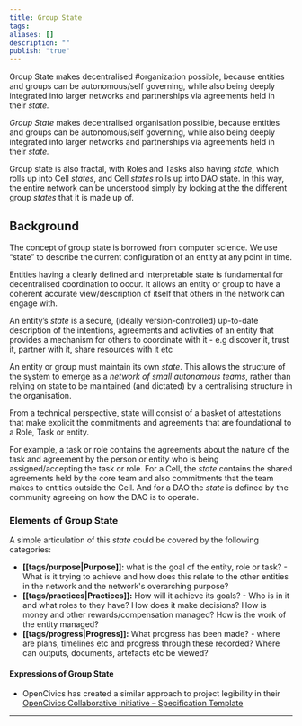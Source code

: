 ```yaml
---
title: Group State
tags: 
aliases: []
description: ""
publish: "true"
---
```


Group State makes decentralised #organization possible, because entities and groups can be autonomous/self governing, while also being deeply integrated into larger networks and partnerships via agreements held in their _state._

_Group State_ makes decentralised organisation possible, because entities and groups can be autonomous/self governing, while also being deeply integrated into larger networks and partnerships via agreements held in their _state._

Group state is also fractal, with Roles and Tasks also having _state_, which rolls up into Cell _states_, and Cell _states_ rolls up into DAO state. In this way, the entire network can be understood simply by looking at the the different group _states_ that it is made up of.


## **Background**

The concept of group state is borrowed from computer science. We use “state” to describe the current configuration of an entity at any point in time.

Entities having a clearly defined and interpretable state is fundamental for decentralised coordination to occur. It allows an entity or group to have a coherent accurate view/description of itself that others in the network can engage with.

An entity’s _state_ is a secure, (ideally version-controlled) up-to-date description of the intentions, agreements and activities of an entity that provides a mechanism for others to coordinate with it - e.g discover it, trust it, partner with it, share resources with it etc

An entity or group must maintain its own _state_. This allows the structure of the system to emerge as a _network of small autonomous teams_, rather than relying on state to be maintained (and dictated) by a centralising structure in the organisation. 

From a technical perspective, state will consist of a basket of attestations that make explicit the commitments and agreements that are foundational to a Role, Task or entity.

For example, a task or role contains the agreements about the nature of the task and agreement by the person or entity who is being assigned/accepting the task or role. For a Cell, the _state_ contains the shared agreements held by the core team and also commitments that the team makes to entities outside the Cell. And for a DAO the _state_ is defined by the community agreeing on how the DAO is to operate.

### Elements of Group State

A simple articulation of this _state_ could be covered by the following categories:

- **[[tags/purpose|Purpose]]:** what is the goal of the entity, role or task? - What is it trying to achieve and how does this relate to the other entities in the network and the network's overarching purpose?
-  **[[tags/practices|Practices]]:** How will it achieve its goals? - Who is in it and what roles to they have? How does it make decisions? How is money and other rewards/compensation managed? How is the work of the entity managed?
- **[[tags/progress|Progress]]:** What progress has been made? - where are plans, timelines etc and progress through these recorded? Where can outputs, documents, artefacts etc be viewed?

#### Expressions of Group State

- OpenCivics has created a similar approach to project legibility in their [OpenCivics Collaborative Initiative – Specification Template](links/OpenCivics%20Collaborative%20Initiative%20–%20Specification%20Template.md)

---
